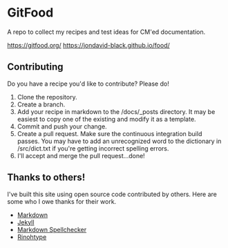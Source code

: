 # GitFood
A repo to collect my recipes and test ideas for CM'ed documentation.

https://gitfood.org/
https://jondavid-black.github.io/food/

## Contributing
Do you have a recipe you'd like to contribute?  Please do!
1. Clone the repository.
1. Create a branch.
1. Add your recipe in markdown to the /docs/_posts directory.  It may be easiest to copy one of the existing and modify it as a template.
1. Commit and push your change.
1. Create a pull request.  Make sure the continuous integration build passes.  You may have to add an unrecognized word to the dictionary in /src/dict.txt if you're getting incorrect spelling errors.
1. I'll accept and merge the pull request...done!

## Thanks to others!
I've built this site using open source code contributed by others.  Here are some who I owe thanks for their work.
- [Markdown](https://daringfireball.net/projects/markdown/)
- [Jekyll](https://jekyllrb.com/)
- [Markdown Spellchecker](https://github.com/stfc/markdown-spellchecker)
- [Rinohtype](https://github.com/brechtm/rinohtype)
